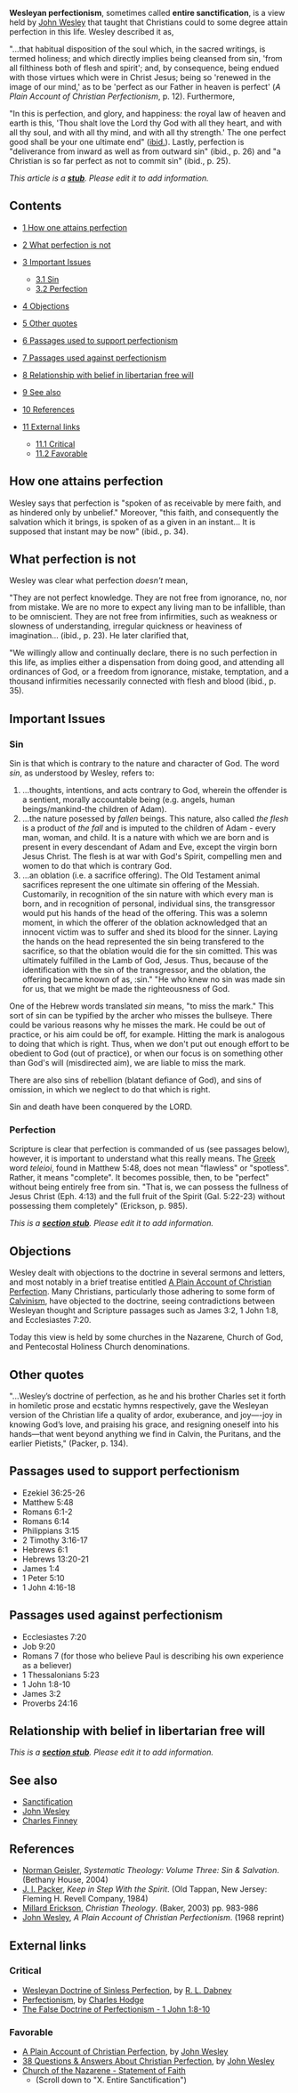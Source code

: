 **Wesleyan perfectionism**, sometimes called
**entire sanctification**, is a view held by
[John Wesley](John_Wesley "John Wesley") that taught that
Christians could to some degree attain perfection in this life.
Wesley described it as,

"...that habitual disposition of the soul which, in the sacred
writings, is termed holiness; and which directly implies being
cleansed from sin, 'from all filthiness both of flesh and spirit';
and, by consequence, being endued with those virtues which were in
Christ Jesus; being so 'renewed in the image of our mind,' as to be
'perfect as our Father in heaven is perfect'
(*A Plain Account of Christian Perfectionism*, p. 12).
Furthermore,

"In this is perfection, and glory, and happiness: the royal law of
heaven and earth is this, 'Thou shalt love the Lord thy God with
all they heart, and with all thy soul, and with all thy mind, and
with all thy strength.' The one perfect good shall be your one
ultimate end" ([ibid.](Ibid. "Ibid.")).
Lastly, perfection is "deliverance from inward as well as from
outward sin" (ibid., p. 26) and "a Christian is so far perfect as
not to commit sin" (ibid., p. 25).

*This article is a **[stub](http://www.theopedia.com/Category:Theopedia_stubs "Category:Theopedia stubs")**. Please edit it to add information.*
## Contents

-   [1 How one attains perfection](#How_one_attains_perfection)
-   [2 What perfection is not](#What_perfection_is_not)
-   [3 Important Issues](#Important_Issues)
    -   [3.1 Sin](#Sin)
    -   [3.2 Perfection](#Perfection)

-   [4 Objections](#Objections)
-   [5 Other quotes](#Other_quotes)
-   [6 Passages used to support perfectionism](#Passages_used_to_support_perfectionism)
-   [7 Passages used against perfectionism](#Passages_used_against_perfectionism)
-   [8 Relationship with belief in libertarian free will](#Relationship_with_belief_in_libertarian_free_will)
-   [9 See also](#See_also)
-   [10 References](#References)
-   [11 External links](#External_links)
    -   [11.1 Critical](#Critical)
    -   [11.2 Favorable](#Favorable)


## How one attains perfection

Wesley says that perfection is "spoken of as receivable by mere
faith, and as hindered only by unbelief." Moreover, "this faith,
and consequently the salvation which it brings, is spoken of as a
given in an instant... It is supposed that instant may be now"
(ibid., p. 34).

## What perfection is not

Wesley was clear what perfection *doesn't* mean,

"They are not perfect knowledge. They are not free from ignorance,
no, nor from mistake. We are no more to expect any living man to be
infallible, than to be omniscient. They are not free from
infirmities, such as weakness or slowness of understanding,
irregular quickness or heaviness of imagination... (ibid., p. 23).
He later clarified that,

"We willingly allow and continually declare, there is no such
perfection in this life, as implies either a dispensation from
doing good, and attending all ordinances of God, or a freedom from
ignorance, mistake, temptation, and a thousand infirmities
necessarily connected with flesh and blood (ibid., p. 35).
## Important Issues

### Sin

Sin is that which is contrary to the nature and character of God.
The word *sin*, as understood by Wesley, refers to:

1.  ...thoughts, intentions, and acts contrary to God, wherein the
    offender is a sentient, morally accountable being (e.g. angels,
    human beings/mankind-the children of Adam).
2.  ...the nature posessed by *fallen* beings. This nature, also
    called *the flesh* is a product of *the fall* and is imputed to the
    children of Adam - every man, woman, and child. It is a nature with
    which we are born and is present in every descendant of Adam and
    Eve, except the virgin born Jesus Christ. The flesh is at war with
    God's Spirit, compelling men and women to do that which is contrary
    God.
3.  ...an oblation (i.e. a sacrifice offering). The Old Testament
    animal sacrifices represent the one ultimate sin offering of the
    Messiah. Customarily, in recognition of the sin nature with which
    every man is born, and in recognition of personal, individual sins,
    the transgressor would put his hands of the head of the offering.
    This was a solemn moment, in which the offerer of the oblation
    acknowledged that an innocent victim was to suffer and shed its
    blood for the sinner. Laying the hands on the head represented the
    sin being transfered to the sacrifice, so that the oblation would
    die for the sin comitted. This was ultimately fulfilled in the Lamb
    of God, Jesus. Thus, because of the identification with the sin of
    the transgressor, and the oblation, the offering became known of
    as, :sin." "He who knew no sin was made sin for us, that we might
    be made the righteousness of God.

One of the Hebrew words translated *sin* means, "to miss the mark."
This sort of sin can be typified by the archer who misses the
bullseye. There could be various reasons why he misses the mark. He
could be out of practice, or his aim could be off, for example.
Hitting the mark is analogous to doing that which is right. Thus,
when we don't put out enough effort to be obedient to God (out of
practice), or when our focus is on something other than God's will
(misdirected aim), we are liable to miss the mark.

There are also sins of rebellion (blatant defiance of God), and
sins of omission, in which we neglect to do that which is right.

Sin and death have been conquered by the LORD.

### Perfection

Scripture is clear that perfection is commanded of us (see passages
below), however, it is important to understand what this really
means. The [Greek](Greek "Greek") word *teleioi*, found in Matthew
5:48, does not mean "flawless" or "spotless". Rather, it means
"complete". It becomes possible, then, to be "perfect" without
being entirely free from sin. "That is, we can possess the fullness
of Jesus Christ (Eph. 4:13) and the full fruit of the Spirit (Gal.
5:22-23) without possessing them completely" (Erickson, p. 985).

*This is a **[section stub](http://www.theopedia.com/Category:Theopedia_sectionstubs "Category:Theopedia sectionstubs")**. Please edit it to add information.*
## Objections

Wesley dealt with objections to the doctrine in several sermons and
letters, and most notably in a brief treatise entitled
[A Plain Account of Christian Perfection](http://gbgm-umc.org/Umhistory/Wesley/perfect.html).
Many Christians, particularly those adhering to some form of
[Calvinism](Calvinism "Calvinism"), have objected to the doctrine,
seeing contradictions between Wesleyan thought and Scripture
passages such as James 3:2, 1 John 1:8, and Ecclesiastes 7:20.

Today this view is held by some churches in the Nazarene, Church of
God, and Pentecostal Holiness Church denominations.

## Other quotes

"...Wesley’s doctrine of perfection, as he and his brother Charles
set it forth in homiletic prose and ecstatic hymns respectively,
gave the Wesleyan version of the Christian life a quality of ardor,
exuberance, and joy—-joy in knowing God’s love, and praising his
grace, and resigning oneself into his hands—that went beyond
anything we find in Calvin, the Puritans, and the earlier
Pietists," (Packer, p. 134).
## Passages used to support perfectionism

-   Ezekiel 36:25-26
-   Matthew 5:48
-   Romans 6:1-2
-   Romans 6:14
-   Philippians 3:15
-   2 Timothy 3:16-17
-   Hebrews 6:1
-   Hebrews 13:20-21
-   James 1:4
-   1 Peter 5:10
-   1 John 4:16-18

## Passages used against perfectionism

-   Ecclesiastes 7:20
-   Job 9:20
-   Romans 7 (for those who believe Paul is describing his own
    experience as a believer)
-   1 Thessalonians 5:23
-   1 John 1:8-10
-   James 3:2
-   Proverbs 24:16

## Relationship with belief in libertarian free will

*This is a **[section stub](http://www.theopedia.com/Category:Theopedia_sectionstubs "Category:Theopedia sectionstubs")**. Please edit it to add information.*
## See also

-   [Sanctification](Sanctification "Sanctification")
-   [John Wesley](John_Wesley "John Wesley")
-   [Charles Finney](Charles_Finney "Charles Finney")

## References

-   [Norman Geisler](Norman_Geisler "Norman Geisler"),
    *Systematic Theology: Volume Three: Sin & Salvation*. (Bethany
    House, 2004)
-   [J. I. Packer](J._I._Packer "J. I. Packer"),
    *Keep in Step With the Spirit*. (Old Tappan, New Jersey: Fleming H.
    Revell Company, 1984)
-   [Millard Erickson](Millard_Erickson "Millard Erickson"),
    *Christian Theology*. (Baker, 2003) pp. 983-986
-   [John Wesley](John_Wesley "John Wesley"),
    *A Plain Account of Christian Perfectionism*. (1968 reprint)

## External links

### Critical

-   [Wesleyan Doctrine of Sinless Perfection](http://www.mbrem.com/life/dab-wesl.htm),
    by [R. L. Dabney](R._L._Dabney "R. L. Dabney")
-   [Perfectionism](http://www.mbrem.com/life/perfectionism.htm),
    by [Charles Hodge](Charles_Hodge "Charles Hodge")
-   [The False Doctrine of Perfectionism - 1 John 1:8-10](http://www.monergism.com/thethreshold/articles/onsite/buntin/1jn1_8-10.html)

### Favorable

-   [A Plain Account of Christian Perfection](http://gbgm-umc.org/Umhistory/Wesley/perfect.html),
    by [John Wesley](John_Wesley "John Wesley")
-   [38 Questions & Answers About Christian Perfection](http://gbgm-umc.org/UMhistory/Wesley/38q-a.html),
    by [John Wesley](John_Wesley "John Wesley")
-   [Church of the Nazarene - Statement of Faith](http://www.nazarene.org/welcome/we_believe.html)
    - (Scroll down to "X. Entire Sanctification")



